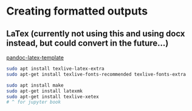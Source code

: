 # Creating formatted outputs

## LaTex (currently not using this and using docx instead, but could convert in the future...)

[pandoc-latex-template](https://github.com/Wandmalfarbe/pandoc-latex-template)

```bash
sudo apt install texlive-latex-extra
sudo apt-get install texlive-fonts-recommended texlive-fonts-extra

sudo apt install make
sudo apt-get install latexmk
sudo apt-get install texlive-xetex
# ^ for jupyter book
```